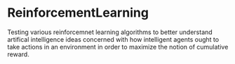 # ReinforcementLearning
Testing various reinforcemnet learning algorithms to better understand artifical intelligence ideas
concerned with how intelligent agents ought to take actions in an environment in order to maximize the notion of cumulative reward.
